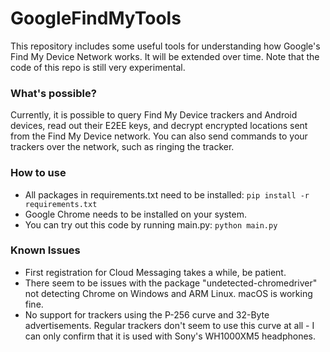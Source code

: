 # GoogleFindMyTools

This repository includes some useful tools for understanding how Google's Find My Device Network works. It will be extended over time. Note that the code of this repo is still very experimental.

### What's possible?
Currently, it is possible to query Find My Device trackers and Android devices, read out their E2EE keys, and decrypt encrypted locations sent from the Find My Device network. You can also send commands to your trackers over the network, such as ringing the tracker.

### How to use
- All packages in requirements.txt need to be installed: `pip install -r requirements.txt`
- Google Chrome needs to be installed on your system.
- You can try out this code by running main.py: `python main.py`

### Known Issues
- First registration for Cloud Messaging takes a while, be patient.
- There seem to be issues with the package "undetected-chromedriver" not detecting Chrome on Windows and ARM Linux. macOS is working fine.
- No support for trackers using the P-256 curve and 32-Byte advertisements. Regular trackers don't seem to use this curve at all - I can only confirm that it is used with Sony's WH1000XM5 headphones. 
